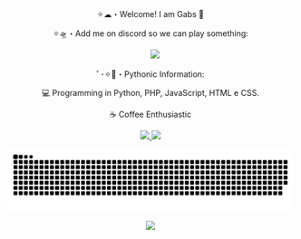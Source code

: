  <p align="center" >
✧☁・Welcome! I am Gabs 🚀 
<p align="center" >
✧🛸・Add me on discord so we can play something:
 ​<p align="center" > 
 ​    <img src="https://discord.c99.nl/widget/theme-2/1063283575400693840.png" /> 

</p>

<p align="center" >
ﾟ･✧🌌・Pythonic Information: 
<p align="center" >
 💻 Programming in Python, PHP, JavaScript, HTML e CSS.
<p align="center" >
 ☕ Coffee Enthusiastic
<div>
 <p align="center" >
    <a href="https://github.com/gtrujillo15">
  <img height="180em" src="https://github-readme-stats.vercel.app/api?username=gtrujillo15&show_icons=true&theme=dracula&include_all_commits=true&count_private=true"/>
  <img height="180em" align "right" src="https://github-readme-stats.vercel.app/api/top-langs/?username=gxcuizy&layout=compact&langs_count=7&theme=dracula"/>
    
   
<div> 
<p align="center" > 
<picture>
  <source media="(prefers-color-scheme: dark)" srcset="https://raw.githubusercontent.com/platane/platane/output/github-contribution-grid-snake-dark.svg">
  <source media="(prefers-color-scheme: light)" srcset="https://raw.githubusercontent.com/platane/platane/output/github-contribution-grid-snake.svg">
  <img alt="github contribution grid snake animation" src="https://raw.githubusercontent.com/platane/platane/output/github-contribution-grid-snake.svg">
</picture>
<p align="center" >
  <a href="https://www.instagram.com/deletaram/" target="_blank"><img src="https://img.shields.io/badge/-Instagram-%23E4405F?style=for-the-badge&logo=instagram&logoColor=white" target="_blank"></a>

</div>
  

